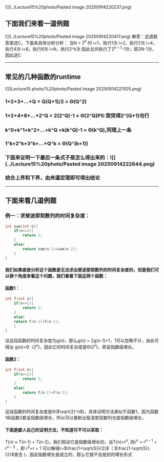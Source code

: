 ![](../Lecture15%20photo/Pasted image 20250914220237.png)
## 下面我们来看一道例题
![](../Lecture15%20photo/Pasted image 20250914220417.png)
解答：这道题答案选C，下面来具体分析分析：
当N = $2^k$ 时
i=1，执行1次
i=2，执行2次
i=4，执行4次
i=8，执行8次
i=N，执行2^k次
因此总共执行了$2^{k+1}$-$1$次，即2N-1次，因此选C

---

## 常见的几种函数的runtime
![](Lecture15 photo/%20photo/Pasted image 20250914221505.png)

### 1+2+3+...+Q = Q(Q+1)/2 = Θ(Q^2)

### 1+2+4+8+...+2^Q = 2(2^Q)-1 = Θ(2^Q)PS:我觉得2^(Q+1)也行
### k^0+k^1+k^2+...+k^Q =k(k^Q)-1 = Θ(k^Q),同理上一条
### 1^k+2^k+3^k+...+Q^k = Θ(Q^(k+1))
### 下面来证明一下最后一条式子是怎么得出来的：![](../Lecture15%20photo/Pasted image 20250914222844.png)
### 结合上界和下界，由夹逼定理即可得出结论

---

## 下面来看几道例题

### 例一：求斐波那契数列的时间复杂度：
```c
int sum(int n){
    if(n<=1){
        return 1;
    }
    else{
        return sum(n-1)+sum(n-2);
    }
}
```
#### 我们如果直接分析这个函数是无法求出斐波那契数列的时间复杂度的，但是我们可以换个角度来看这个问题，我们看看下面这两个函数：

#### 函数1：
```c
int f(int n){
    if(n<=1){
        return 1;
    }
    else{
    return f(n-1)+f(n-1);
    }
}
```
设这段函数的时间复杂度为g(n)，那么g(n) = 2g(n-1)+1，1可以忽略不计，由此可得出
g(n)=Θ（$2^n$)，因此它的时间复杂度是Θ($2^n$)，即呈指数级增长。

#### 函数2：
```c
int f(int n){
    if(n<=1){
        return 1;
    }
    else{
        return f(n-2)+f(n-2);
    }
}
```
这段函数的时间复杂度是Θ($\sqrt{2}^n$)，具体证明方法类似于函数1。因为函数1和函数2都呈指数级增长，所以可以推断出斐波那契数列也是指数级增长。

#### 下面是鄙人自己的证明方法，不知道可不可以采取：
T(n) ≈ T(n-1) + T(n-2)，我们假设它是指数级增长的，设T(n)=$r^n$,
则$r^n$ = $r^{n-1}$ + $r^{n-2}$ ，即 $r^2$=$r$ + $1$
可以解得r=$\frac{1+\sqrt{5}}{2}$（ $\frac{1-\sqrt{5}}{2}$舍去 )，因此指数增长是成立的，那么它就不会是别的增长形式
